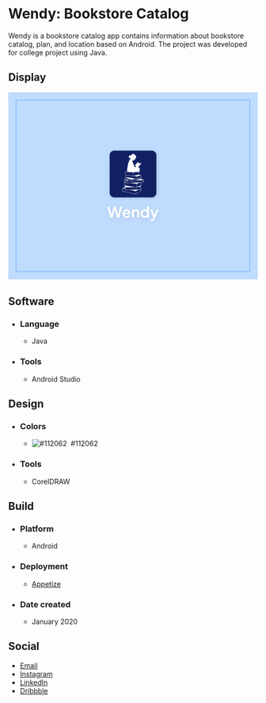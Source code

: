 # Wendy: Bookstore Catalog
Wendy is a bookstore catalog app contains information about bookstore catalog, plan, and location based on Android. The project was developed for college project using Java.

## Display
![Display](https://raw.githubusercontent.com/luqmanherifa/luqman-herifa-personal-portfolio-v2/main/src/images/mobile_wendy.png)

## Software
- ### Language
  - Java

- ### Tools
  - Android Studio

## Design  
- ### Colors
  - ![#112062](https://placehold.co/20x20/112062/112062.png)  #112062
  
- ### Tools
  - CorelDRAW

## Build
- ### Platform
  - Android

- ### Deployment
  - [Appetize](https://appetize.io/app/75h2klr5wkjfn7v2i2pvpwurfa)
  
- ### Date created
  - January 2020
  
## Social
  - [Email](mailto:luqmanherifa@gmail.com)
  - [Instagram](https://www.instagram.com/luqmanherifa)
  - [LinkedIn](https://www.linkedin.com/in/luqmanherifa)
  - [Dribbble](https://dribbble.com/luqmanherifa)
